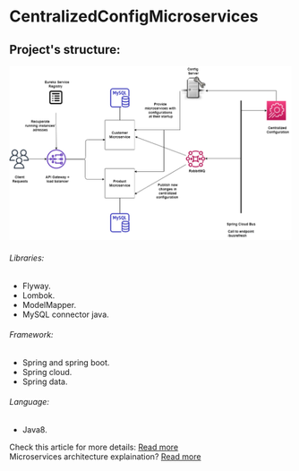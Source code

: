 # CentralizedConfigMicroservices

## Project's structure:

![Alt text](MicroservicesCentralizedConfig.png?raw=true "Project structure")

###### Libraries:
- Flyway.
- Lombok.
- ModelMapper.
- MySQL connector java.

###### Framework:
- Spring and spring boot.
- Spring cloud. 
- Spring data.

###### Language:
- Java8.
 
Check this article for more details: [Read more](https://pages.github.com/) <br />
Microservices architecture explaination? [Read more](https://www.linkedin.com/pulse/micro-services-architecture-henda-farhani/)
